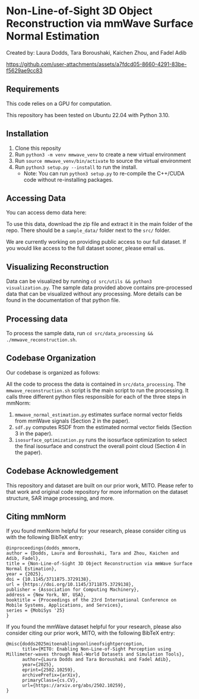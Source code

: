 # Non-Line-of-Sight 3D Object Reconstruction via mmWave Surface Normal Estimation

Created by: Laura Dodds, Tara Boroushaki, Kaichen Zhou, and Fadel Adib

https://github.com/user-attachments/assets/a7fdcd05-8660-4291-83be-f5629ae9cc83

## Requirements

This code relies on a GPU for computation. 

This repository has been tested on Ubuntu 22.04 with Python 3.10.  

## Installation

1. Clone this reposity
2. Run `python3 -m venv mmwave_venv` to create a new virtual environment
3. Run `source mmwave_venv/bin/activate` to source the virtual environment
4. Run `python3 setup.py --install` to run the install. 
      - Note: You can run `python3 setup.py` to re-compile the C++/CUDA code without re-installing packages. 

## Accessing Data
You can access demo data here:

To use this data, download the zip file and extract it in the main folder of the repo. There should be a `sample_data/` folder next to the `src/` folder. 

We are currently working on providing public access to our full dataset. If you would like access to the full dataset sooner, please email us. 

## Visualizing Reconstruction
Data can be visualized by running `cd src/utils && python3 visualization.py`. The sample data provided above contains pre-processed data that can be visualized without any processing. More details can be found in the documentation of that python file.

## Processing data
To process the sample data, run `cd src/data_processing && ./mmwave_reconstruction.sh`.

## Codebase Organization
Our codebase is organized as follows:

All the code to process the data is contained in `src/data_processing`. The `mmwave_reconstruction.sh` script is the main script to run the processing. It calls three different python files responsible for each of the three steps in mmNorm:
1. `mmwave_normal_estimation.py` estimates surface normal vector fields from mmWave signals (Section 2 in the paper).
2. `sdf.py` computes RSDF from the estimated normal vector fields (Section 3 in the paper).
3. `isosurface_optimization.py` runs the isosurface optimization to select the final isosurface and construct the overall point cloud (Section 4 in the paper). 

## Codebase Acknowledgement

This repository and dataset are built on our prior work, MITO. Please refer to that work and original code repository for more information on the dataset structure, SAR image processing, and more.   

## Citing mmNorm
If you found mmNorm helpful for your research, please consider citing us with the following BibTeX entry:
```
@inproceedings{dodds_mmnorm,
author = {Dodds, Laura and Boroushaki, Tara and Zhou, Kaichen and Adib, Fadel},
title = {Non-Line-of-Sight 3D Object Reconstruction via mmWave Surface Normal Estimation},
year = {2025},
doi = {10.1145/3711875.3729138},
url = {https://doi.org/10.1145/3711875.3729138},
publisher = {Association for Computing Machinery},
address = {New York, NY, USA},
booktitle = {Proceedings of the 23rd International Conference on Mobile Systems, Applications, and Services},
series = {MobiSys '25}
}
```

If you found the mmWave dataset helpful for your research, please also consider citing our prior work, MITO, with the following BibTeX entry: 
```
@misc{dodds2025mitoenablingnonlineofsightperception,  
      title={MITO: Enabling Non-Line-of-Sight Perception using Millimeter-waves through Real-World Datasets and Simulation Tools},   
      author={Laura Dodds and Tara Boroushaki and Fadel Adib},  
      year={2025},  
      eprint={2502.10259},  
      archivePrefix={arXiv},  
      primaryClass={cs.CV},  
      url={https://arxiv.org/abs/2502.10259},   
}
```


